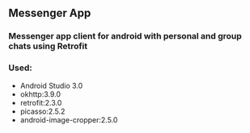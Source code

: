 ## Messenger App

### Messenger app client for android with personal and group chats using Retrofit

### Used:
- Android Studio 3.0
- okhttp:3.9.0
- retrofit:2.3.0
- picasso:2.5.2
- android-image-cropper:2.5.0

